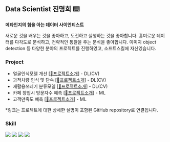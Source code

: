 
## Data Scientist 진명희 ⌨️

**메타인지의 힘을 아는 데이터 사이언티스트**
 
새로운 것을 배우는 것을 좋아하고, 도전하고 실행하는 것을 좋아합니다.
흥미로운 데이터를 다각도로 분석하고, 전략적인 통찰을 주는 분석을 좋아합니다.
이미지 object detection 등 다양한 분야의 프로젝트를 진행하였고, 소프트스킬에 자신있습니다.

### Project
- 얼굴인식모델 개선 [[🔗프로젝트소개](https://github.com/jinmyeonghee/face-recognition)] - DL(CV)
- 과적차량 인식 및 단속 [[🔗프로젝트소개](https://github.com/jinmyeonghee/Overload-vehicle-detection)] - DL(CV)
- 재활용쓰레기 분류모델 [[🔗프로젝트소개](https://github.com/jinmyeonghee/Garbage-classification-model/tree/main)] - DL(CV)
- 카페 창업시 방문자수 예측 [[🔗프로젝트소개](https://github.com/jinmyeonghee/Visitor_Prediction_ML)] - ML
- 고객만족도 예측 [[🔗프로젝트소개](https://github.com/jinmyeonghee/Satisfaction-Analyze-ML/tree/main)] - ML
  
*링크는 프로젝트에 대한 상세한 설명이 포함된 GitHub repository로 연결됩니다.

### Skill
<img src="https://img.shields.io/badge/python-3776AB?style=flat&logo=python&logoColor=white"/> <img src="https://img.shields.io/badge/postgresql-4169E1?style=flat&logo=postgresql&logoColor=white"/> <img src="https://img.shields.io/badge/selenium-43B02A?style=flat&logo=selenium&logoColor=white"/> <img src="https://img.shields.io/badge/metabase-509EE3?style=flat&logo=metabase&logoColor=white"/>




